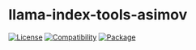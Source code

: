 # llama-index-tools-asimov

[![License](https://img.shields.io/badge/license-Public%20Domain-blue.svg)](https://unlicense.org)
[![Compatibility](https://img.shields.io/python/required-version-toml?tomlFilePath=https%3A%2F%2Fraw.githubusercontent.com%2Fasimov-platform%2Fllama-index-asimov%2Frefs%2Fheads%2Fmaster%2Fllama-index-tools-asimov%2Fpyproject.toml)](https://pypi.python.org/pypi/llama-index-tools-asimov)
[![Package](https://img.shields.io/pypi/v/llama-index-tools-asimov.svg)](https://pypi.python.org/pypi/llama-index-tools-asimov)
